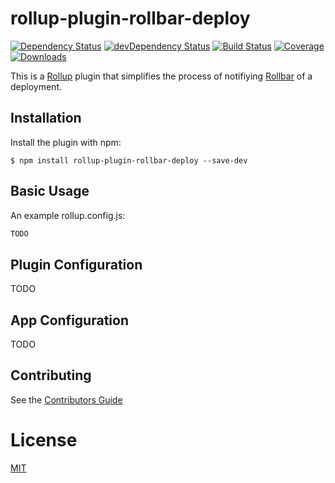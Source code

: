 rollup-plugin-rollbar-deploy
========================
[![Dependency Status](https://img.shields.io/david/rw251/rollup-plugin-rollbar-deploy.svg?style=flat-square)](https://david-dm.org/rw251/rollup-plugin-rollbar-deploy)
[![devDependency Status](https://img.shields.io/david/dev/rw251/rollup-plugin-rollbar-deploy.svg?maxAge=2592000?style=flat-square)](https://david-dm.org/rw251/rollup-plugin-rollbar-deploy#info=devDependencies)
[![Build Status](https://img.shields.io/travis/rw251/rollup-plugin-rollbar-deploy.svg?style=flat-square)](https://travis-ci.org/rw251/rollup-plugin-rollbar-deploy)
[![Coverage](https://img.shields.io/codecov/c/github/rw251/rollup-plugin-rollbar-deploy/master.svg?style=flat-square)](https://codecov.io/gh/rw251/rollup-plugin-rollbar-deploy)
[![Downloads](https://img.shields.io/npm/dm/rollup-plugin-rollbar-deploy.svg?style=flat-square)](https://www.npmjs.com/package/rollup-plugin-rollbar-deploy)

This is a [Rollup](https://rollupjs.org/) plugin that simplifies the process of notifiying [Rollbar](https://rollbar.com) of a deployment.

## Installation
Install the plugin with npm:
```shell
$ npm install rollup-plugin-rollbar-deploy --save-dev
```

## Basic Usage
An example rollup.config.js:
```javascript
TODO
```

## Plugin Configuration
TODO

## App Configuration
TODO

## Contributing
See the [Contributors Guide](/CONTRIBUTING.md)

# License
[MIT](/LICENSE.md)
